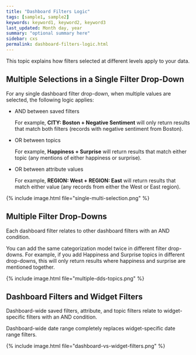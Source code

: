 ```yaml
---
title: "Dashboard Filters Logic"
tags: [sample1, sample2]
keywords: keyword1, keyword2, keyword3
last_updated: Month day, year
summary: "optional summary here"
sidebar: cxs
permalink: dashboard-filters-logic.html
---
```


This topic explains how filters selected at different levels apply to your data.

## Multiple Selections in a Single Filter Drop-Down

For any single dashboard filter drop-down, when multiple values are selected, the following logic applies:

* AND between saved filters

   For example, **CITY: Boston + Negative Sentiment** will only return results that match both filters (records with negative sentiment from Boston).

* OR between topics

   For example, **Happiness + Surprise** will return results that match either topic (any mentions of either happiness or surprise).

* OR between attribute values

   For example, **REGION: West + REGION: East** will return results that match either value (any records from either the West or East region).

{% include image.html file="single-multi-selection.png" %}

## Multiple Filter Drop-Downs

Each dashboard filter relates to other dashboard filters with an AND condition.

You can add the same categorization model twice in different filter drop-downs. For example, if you add Happiness and Surprise topics in different drop-downs, this will only return results where happiness and surprise are mentioned together.

{% include image.html file="multiple-dds-topics.png" %}

## Dashboard Filters and Widget Filters

Dashboard-wide saved filters, attribute, and topic filters relate to widget-specific filters with an AND condition.

Dashboard-wide date range completely replaces widget-specific date range filters.

{% include image.html file="dashboard-vs-widget-filters.png" %}
